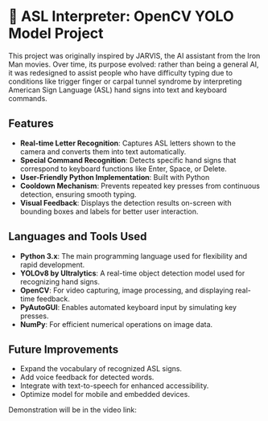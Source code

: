 # 🙌 ASL Interpreter: OpenCV YOLO Model Project

This project was originally inspired by JARVIS, the AI assistant from the Iron Man movies. Over time, its purpose evolved: rather than being a general AI, it was redesigned to assist people who have difficulty typing due to conditions like trigger finger or carpal tunnel syndrome by interpreting American Sign Language (ASL) hand signs into text and keyboard commands.

## Features
- **Real-time Letter Recognition**: Captures ASL letters shown to the camera and converts them into text automatically.  
- **Special Command Recognition**: Detects specific hand signs that correspond to keyboard functions like Enter, Space, or Delete.  
- **User-Friendly Python Implementation**: Built with Python
- **Cooldown Mechanism**: Prevents repeated key presses from continuous detection, ensuring smooth typing.  
- **Visual Feedback**: Displays the detection results on-screen with bounding boxes and labels for better user interaction.  

## Languages and Tools Used
- **Python 3.x**: The main programming language used for flexibility and rapid development.  
- **YOLOv8 by Ultralytics**: A real-time object detection model used for recognizing hand signs.  
- **OpenCV**: For video capturing, image processing, and displaying real-time feedback.  
- **PyAutoGUI**: Enables automated keyboard input by simulating key presses.  
- **NumPy**: For efficient numerical operations on image data.  

## Future Improvements
- Expand the vocabulary of recognized ASL signs.  
- Add voice feedback for detected words.  
- Integrate with text-to-speech for enhanced accessibility.  
- Optimize model for mobile and embedded devices.

Demonstration will be in the video link: 
